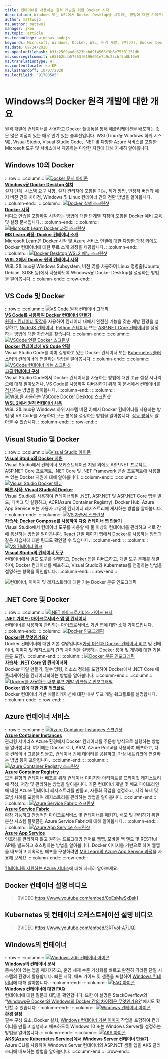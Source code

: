 ```yaml
---
title: 컨테이너를 사용하는 원격 개발을 위한 Docker 시작
description: Windows 또는 WSL에서 Docker Desktop을 시작하는 방법에 대한 가이드입니다.
author: mattwojo
ms.author: mattwoj
manager: jken
ms.topic: article
ms.technology: windows-nodejs
keywords: Microsoft, Windows, Docker, WSL, 원격 개발, 컨테이너, Docker Desktop, Windows 및 WSL
ms.date: 09/24/2020
ms.openlocfilehash: b3fc2509aa6a623bebd9f4566f3b8e75301251db
ms.sourcegitcommit: c65f62bda57563f6196691e7b9c25cbf5a8b16e5
ms.translationtype: HT
ms.contentlocale: ko-KR
ms.lasthandoff: 10/07/2020
ms.locfileid: "91780585"
---
```

# <a name="overview-of-docker-remote-development-on-windows"></a>Windows의 Docker 원격 개발에 대한 개요

원격 개발에 컨테이너를 사용하고 Docker 플랫폼을 통해 애플리케이션을 배포하는 것은 많은 이점이 있는 매우 인기 있는 솔루션입니다. WSL(Linux용 Windows 하위 시스템), Visual Studio, Visual Studio Code, .NET 및 다양한 Azure 서비스를 포함한 Microsoft 도구 및 서비스에서 제공하는 다양한 지원에 대해 자세히 알아봅니다.

## <a name="docker-on-windows-10"></a>Windows 10의 Docker

:::row:::
    :::column:::
       [![Docker 문서 아이콘](../../images/docker-docs-icon.png)](https://docs.docker.com/docker-for-windows/install/)<br>
        **[Windows용 Docker Desktop 설치](https://docs.docker.com/docker-for-windows/install/)**<br>
        설치 단계, 시스템 요구 사항, 설치 관리자에 포함된 기능, 제거 방법, 안정적 버전과 에지 버전 간의 차이점, Windows 및 Linux 컨테이너 간의 전환 방법을 알아봅니다.
    :::column-end:::
    :::column:::
       [![Docker 실행 스크린샷](../../images/docker-running-screenshot.png)](https://docs.docker.com/get-started/)<br>
        **[Docker 시작](https://docs.docker.com/get-started/)**<br>
        비디오 연습을 포함하여 시작하는 방법에 대한 단계별 지침이 포함된 Docker 예비 교육 및 설정 문서입니다.
    :::column-end:::
    :::column:::
       [![Microsoft Learn Docker 과정 스크린샷](../../images/docker-learn-course.png)](/learn/modules/intro-to-docker-containers/)<br>
        **[MS Learn 과정: Docker 컨테이너 소개](/learn/modules/intro-to-docker-containers/)**<br>
        Microsoft Learn은 Docker 시작 및 Azure 서비스 연결에 대한 [다양한 과정](/learn/browse/?terms=docker) 외에도 Docker 컨테이너에 대한 무료 소개 과정을 제공합니다.
    :::column-end:::
    :::column:::
       [![Docker Desktop WSL2 메뉴 스크린샷](../../images/docker-wsl2.png)](/windows/wsl/tutorials/wsl-containers)<br>
        **[WSL 2에서 Docker 원격 컨테이너 시작](/windows/wsl/tutorials/wsl-containers)**<br>
        WSL 2(Linux용 Windows Subsystem, 버전 2)를 사용하여 Linux 명령줄(Ubuntu, Debian, SUSE 등)에서 사용하도록 Windows용 Docker Desktop을 설정하는 방법을 알아봅니다.
    :::column-end:::
:::row-end:::

## <a name="vs-code-and-docker"></a>VS Code 및 Docker

:::row:::
    :::column:::
       [![VS Code 원격 컨테이너 그래픽](../../images/vscode-remote-containers.png)](https://code.visualstudio.com/docs/remote/create-dev-container)<br>
        **[VS Code를 사용하여 Docker 컨테이너 만들기](https://code.visualstudio.com/docs/remote/containers-tutorial)**<br>
        [원격 - 컨테이너 확장](https://marketplace.visualstudio.com/items?itemName=ms-vscode-remote.remote-containers)을 사용하여 컨테이너 내에서 완전한 기능을 갖춘 개발 환경을 설정하고, [NodeJS 컨테이너](https://code.visualstudio.com/docs/containers/quickstart-node), [Python 컨테이너](https://code.visualstudio.com/docs/containers/quickstart-python) 또는 [ASP.NET Core 컨테이너](https://code.visualstudio.com/docs/containers/quickstart-aspnet-core)를 설정하는 방법에 대한 자습서를 찾습니다.
    :::column-end:::
    :::column:::
       [![VSCode 연결 Docker 스크린샷](../../images/vscode-attach-docker.png)](https://code.visualstudio.com/docs/remote/attach-container)<br>
        **[Docker 컨테이너에 VS Code 연결](https://code.visualstudio.com/docs/remote/attach-container)**<br>
        Visual Studio Code를 이미 실행하고 있는 Docker 컨테이너 또는 [Kubernetes 클러스터의 컨테이너](https://code.visualstudio.com/docs/remote/attach-container#_attach-to-a-container-in-a-kubernetes-cluster)에 연결하는 방법을 알아봅니다.
    :::column-end:::
    :::column:::
       [![VSCode 컨테이너 메뉴 스크린샷](../../images/vscode-advanced-docker.png)](https://code.visualstudio.com/docs/remote/containers-advanced)<br>
        **[고급 컨테이너 구성](https://code.visualstudio.com/docs/remote/containers-advanced)**<br>
        Visual Studio Code에서 Docker 컨테이너를 사용하는 방법에 대한 고급 설정 시나리오에 대해 알아보거나, VS Code를 사용하여 디버깅하기 위해 이 문서에서 [컨테이너를 검사](https://code.visualstudio.com/blogs/2019/10/31/inspecting-containers)하는 방법을 알아봅니다.
    :::column-end:::
    :::column:::
       [![WSL을 사용하는 VSCode Docker Desktop 스크린샷](../../images/vscode-docker-wsl.png)](https://code.visualstudio.com/blogs/2020/07/01/containers-wsl)<br>
        **[WSL 2에서 원격 컨테이너 사용](https://code.visualstudio.com/blogs/2020/07/01/containers-wsl)**<br>
        WSL 2(Linux용 Windows 하위 시스템 버전 2)에서 Docker 컨테이너를 사용하는 방법 및 VS Code를 사용하여 모든 항목을 설정하는 방법을 알아봅니다. [작동 방식](https://code.visualstudio.com/blogs/2020/03/02/docker-in-wsl2#_how-it-works)도 알아볼 수 있습니다.
    :::column-end:::
:::row-end:::

## <a name="visual-studio-and-docker"></a>Visual Studio 및 Docker

:::row:::
    :::column:::
       [![Visual Studio 아이콘](../../images/visualstudio.png)](/visualstudio/containers/overview#docker-support-in-visual-studio-1)<br>
        **[Visual Studio의 Docker 지원](/visualstudio/containers/overview#docker-support-in-visual-studio-1)**<br>
        Visual Studio에서 컨테이너 오케스트레이션 지원 외에도 ASP.NET 프로젝트, ASP.NET Core 프로젝트, .NET Core 및 .NET Framework 콘솔 프로젝트에 사용할 수 있는 Docker 지원에 대해 알아봅니다.
    :::column-end:::
    :::column:::
       [![Visual Studio Docker 메뉴](../../images/visualstudio-docker-menu.png)](/visualstudio/containers/container-tools)<br>
        **[빠른 시작: Visual Studio의 Docker](/visualstudio/containers/container-tools)**<br>
        Visual Studio를 사용하여 컨테이너화된 .NET, ASP.NET 및 ASP.NET Core 앱을 빌드, 디버그 및 실행하고, ACR(Azure Container Registry), Docker Hub, Azure App Service 또는 사용자 고유의 컨테이너 레지스트리에 게시하는 방법을 알아봅니다.
    :::column-end:::
    :::column:::
       [![VS 자습서 스크린샷](../../images/visualstudio-tutorial.png)](/visualstudio/containers/tutorial-multicontainer)<br>
        **[자습서: Docker Compose를 사용하여 다중 컨테이너 앱 만들기](/visualstudio/containers/tutorial-multicontainer)**<br>
        Visual Studio에서 컨테이너 도구를 사용할 때 둘 이상의 컨테이너를 관리하고 서로 간에 통신하는 방법을 알아봅니다. [React 단일 페이지 앱에서 Docker를 사용](/visualstudio/containers/container-tools-react)하는 방법과 같은 자습서에 대한 링크도 확인할 수 있습니다.
    :::column-end:::
    :::column:::
       [![VS 컨테이너 링크](../../images/visualstudio-container-links.png)](/visualstudio/containers)<br>
        **[Visual Studio의 컨테이너 도구](/visualstudio/containers)**<br>
        컨테이너에서 빌드 도구를 실행하고, [Docker 앱을 디버그](/visualstudio/containers/edit-and-refresh)하고, 개발 도구 문제를 해결하며, Docker 컨테이너를 배포하고, Visual Studio와 Kubernetes를 연결하는 방법을 설명하는 항목을 확인합니다.
    :::column-end:::
:::row-end:::

![컨테이너, 이미지 및 레지스트리에 대한 기본 Docker 분류 인포그래픽](../../images/taxonomy-of-docker-terms-and-concepts.png)

## <a name="net-core-and-docker"></a>.NET Core 및 Docker

:::row:::
    :::column:::
       [![.NET 마이크로서비스 가이드 표지](../../images/dotnet-microservice-guide.png)](/dotnet/architecture/microservices/)<br>
        **[.NET 가이드: 마이크로서비스 앱 및 컨테이너](/dotnet/architecture/microservices/)**<br>
        컨테이너를 사용하여 관리되는 마이크로서비스 기반 앱에 대한 소개 가이드입니다.
    :::column-end:::
    :::column:::
       [![Docker 인포그래픽](../../images/dotnet-docker-infographic.png)](/dotnet/architecture/microservices/container-docker-introduction/docker-defined)<br>
        **[Docker란 무엇인가요?](/dotnet/architecture/microservices/container-docker-introduction/docker-defined)**<br>
        Docker 컨테이너에 대한 기본 설명입니다([가상 머신과 Docker 컨테이너 비교](/dotnet/architecture/microservices/container-docker-introduction/docker-defined#comparing-docker-containers-with-virtual-machines) 및 컨테이너, 이미지 및 레지스트리 간의 차이점을 설명하는 [Docker 용어 및 개념에 대한 기본 분류](/dotnet/architecture/microservices/container-docker-introduction/docker-containers-images-registries) 포함).
    :::column-end:::
    :::column:::
       [![Docker 분류 인포그래픽](../../images/taxonomy-of-docker-terms-and-concepts.png)](/dotnet/core/docker/build-container?tabs=windows)<br>
        **[자습서: .NET Core 앱 컨테이너화](/dotnet/core/docker/build-container?tabs=windows)**<br>
        Docker 파일 만들기, 필수 명령, 리소스 정리를 포함하여 Docker에서 .NET Core 애플리케이션을 컨테이너화하는 방법을 알아봅니다.
    :::column-end:::
    :::column:::
       [![Docker를 사용하는 내부 루프 개발 워크플로 인포그래픽](../../images/dotnet-docker-workflow.png)](/dotnet/architecture/microservices/docker-application-development-process/docker-app-development-workflow)<br>
        **[Docker 앱에 대한 개발 워크플로](/dotnet/architecture/microservices/docker-application-development-process/docker-app-development-workflow)**<br>
        Docker 컨테이너 기반 애플리케이션에 대한 내부 루프 개발 워크플로를 설명합니다.
    :::column-end:::
:::row-end:::

## <a name="azure-container-services"></a>Azure 컨테이너 서비스

:::row:::
    :::column:::
       [![Azure Container Instances 스크린샷](../../images/azure-container-instances.png)](/azure/container-instances/)<br>
        **[Azure Container Instances](/azure/container-instances/)**<br>
        관리형 서버리스 Azure 환경에서 Docker 컨테이너를 주문형 방식으로 실행하는 방법을 알아봅니다. 여기에는 Docker CLI, ARM, Azure Portal을 사용하여 배포하고, 다중 컨테이너 그룹을 만들고, 컨테이너 간에 데이터를 공유하고, 가상 네트워크에 연결하는 방법 등이 포함됩니다.
    :::column-end:::
    :::column:::
       [![Azure Container Registry 스크린샷](../../images/azure-container-registry-icon.png)](/azure/container-registry)<br>
        **[Azure Container Registry](/azure/container-registry)**<br>
        모든 유형의 컨테이너 배포를 위해 컨테이너 이미지와 아티팩트를 프라이빗 레지스트리에 작성, 저장 및 관리하는 방법을 알아봅니다. 기존 컨테이너 개발 및 배포 파이프라인에 대한 Azure 컨테이너 레지스트리를 만들고, 자동화 작업을 설정하고, 지역 복제 및 모범 사례를 포함하여 레지스트리를 관리하는 방법을 알아봅니다.
    :::column-end:::
    :::column:::
       [![Azure Service Fabric 스크린샷](../../images/azure-service-fabric.png)](/azure/service-fabric)<br>
        **[Azure Service Fabric](/azure/service-fabric)**<br>
        확장 가능하고 안정적인 마이크로서비스 및 컨테이너를 패키지, 배포 및 관리하기 위한 분산 시스템 플랫폼인 Azure Service Fabric에 대해 알아봅니다.
    :::column-end:::
    :::column:::
       [![Azure App Service 스크린샷](../../images/azure-app-service.png)](/azure/app-service)<br>
        **[Azure App Service](/azure/app-service)**<br>
        인프라를 관리하지 않고 원하는 프로그래밍 언어로 웹앱, 모바일 백 엔드 및 RESTful API를 빌드하고 호스팅하는 방법을 알아봅니다. Docker 이미지를 기반으로 하여 웹앱을 배포하고 지속적인 배포를 구성하려면 [MS Learn의 Azure App Service 과정](/learn/modules/deploy-run-container-app-service)을 사용해 보세요.
    :::column-end:::
:::row-end:::

[컨테이너를 지원하는 Azure 서비스](https://azure.microsoft.com/overview/containers/)에 대해 자세히 알아보세요.

## <a name="docker-containers-explainer-video"></a>Docker 컨테이너 설명 비디오

> [!VIDEO https://www.youtube.com/embed/0oEsMwSxBsk]

## <a name="kubernetes-and-container-orchestration-explainer-video"></a>Kubernetes 및 컨테이너 오케스트레이션 설명 비디오

> [!VIDEO https://www.youtube.com/embed/3RTvoI-A7UQ]

## <a name="containers-on-windows"></a>Windows의 컨테이너

:::row:::
    :::column:::
       [![Windows 서버 컨테이너 아이콘](../../images/windows-server-containers.png)](/virtualization/windowscontainers)<br>
        **[Windows의 컨테이너 문서](/virtualization/windowscontainers)**<br>
        종속성이 있는 앱을 패키지하고, 운영 체제 수준 가상화를 빠르고 완전히 격리된 단일 시스템의 환경에 활용합니다. 빠른 시작, 배포 가이드 및 샘플을 포함하여 [Windows 컨테이너](/virtualization/windowscontainers/about)에 대해 알아봅니다.
    :::column-end:::
    :::column:::
       [![FAQ 아이콘](../../images/faq.png)](/virtualization/windowscontainers/about/faq)<br>
        **[Windows 컨테이너에 대한 FAQ](/virtualization/windowscontainers/about/faq)**<br>
        컨테이너에 대한 질문과 대답을 확인합니다. 또한 이 설명은 StackOverflow의 "[Windows용 Docker와 Windows의 Docker 간의 차이점은 무엇인가요?](https://stackoverflow.com/questions/38464724/whats-the-difference-between-docker-for-windows-and-docker-on-windows/40320748)"에서도 확인할 수 있습니다.
    :::column-end:::
    :::column:::
       [![Windows 컨테이너 아이콘](../../images/windows-container.png)](/virtualization/windowscontainers/quick-start/set-up-environment?tabs=Windows-10-Client)<br>
        **[환경 설정](/virtualization/windowscontainers/quick-start/set-up-environment?tabs=Windows-10-Client)**<br>
        필수 구성 요소, Docker 설치, [Windows 컨테이너 기본 이미지](/virtualization/windowscontainers/manage-containers/container-base-images) 작업을 포함하여 컨테이너를 만들고 실행하고 배포하도록 Windows 10 또는 Windows Server를 설정하는 방법을 알아봅니다.
    :::column-end:::
    :::column:::
       [![AKS 아이콘](../../images/kubernettes.png)](/azure/aks/windows-container-cli)<br>
        **[AKS(Azure Kubernetes Service)에서 Windows Server 컨테이너 만들기](/azure/aks/windows-container-cli)**<br>
        Azure CLI를 사용하여 Windows Server 컨테이너의 ASP.NET 샘플 앱을 AKS 클러스터에 배포하는 방법을 알아봅니다.
    :::column-end:::
:::row-end:::
